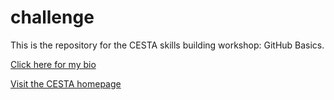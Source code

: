 # challenge

This is the repository for the CESTA skills building workshop: GitHub Basics.

[Click here for my bio](https://library.stanford.edu/people/muzzall)

[Visit the CESTA homepage](https://cesta.stanford.edu)

